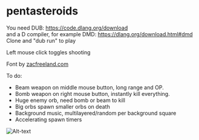 # pentasteroids
You need DUB: https://code.dlang.org/download  
and a D compiler, for example DMD: https://dlang.org/download.html#dmd  
Clone and "dub run" to play

Left mouse click toggles shooting

Font by [zacfreeland.com](http://zacfreeland.com/portfolio/cornerstone/)

To do:
* Beam weapon on middle mouse button, long range and OP.
* Bomb weapon on right mouse button, instantly kill everything.
* Huge enemy orb, need bomb or beam to kill
* Big orbs spawn smaller orbs on death
* Background music, multilayered/random per background square
* Accelerating spawn timers


![Alt-text](http://i.imgur.com/8zbXdyN.png "screenshot")
